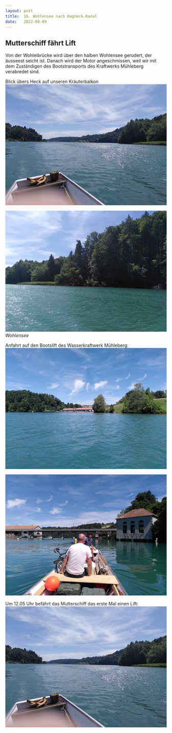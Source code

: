 ```yaml
---
layout: post
title:  16. Wohlensee nach Hagneck-Kanal
date:   2022-08-09
---
```


## Mutterschiff fährt Lift ##

Von der Wohleibrücke wird über den halben Wohlensee gerudert, der äusseest seicht ist.
Danach wird der Motor angeschmissen, weil wir mit dem Zuständigen des Bootstransports des Kraftwerks Mühleberg verabredet sind.

Blick übers Heck auf unseren Kräuterbalkon
![](/img/20220711_ms_res__7.jpg)

![](/img/20220711_ms_res__8.jpg)
*Wohlensee*

Anfahrt auf den Bootslift des Wasserkraftwerk Mühleberg:
![](/img/20220711_ms_res__9.jpg)

![](/img/20220711_ms_res__10.jpg)




Um 12.05 Uhr befährt das Mutterschiff das erste Mal einen Lift:
![](/img/20220711_ms_res__7.jpg)
 
